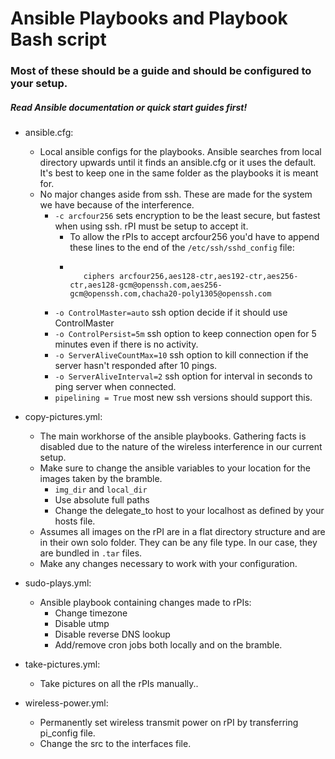 Ansible Playbooks and Playbook Bash script
==========================================

### Most of these should be a guide and should be configured to your setup. ###

##### Read Ansible documentation or quick start guides first! #####

  * ansible.cfg:
      * Local ansible configs for the playbooks. Ansible searches from local directory upwards until it finds an ansible.cfg or it uses the default. It's best to keep one in the same folder as the playbooks it is meant for.
      * No major changes aside from ssh. These are made for the system we have because of the interference.
          * `-c arcfour256` sets encryption to be the least secure, but fastest when using ssh. rPI must be setup to accept it.
              * To allow the rPIs to accept arcfour256 you'd have to append these lines to the end of the `/etc/ssh/sshd_config` file:
              * ```#Adding ciphers back in
              
                   ciphers arcfour256,aes128-ctr,aes192-ctr,aes256-ctr,aes128-gcm@openssh.com,aes256-gcm@openssh.com,chacha20-poly1305@openssh.com
                ```
          * `-o ControlMaster=auto` ssh option decide if it should use ControlMaster
          * `-o ControlPersist=5m` ssh option to keep connection open for 5 minutes even if there is no activity.
          * `-o ServerAliveCountMax=10` ssh option to kill connection if the server hasn't responded after 10 pings.
          * `-o ServerAliveInterval=2` ssh option for interval in seconds to ping server when connected.
          * `pipelining = True` most new ssh versions should support this.

  * copy-pictures.yml:
      * The main workhorse of the ansible playbooks. Gathering facts is disabled due to the nature of the wireless interference in our current setup.
      * Make sure to change the ansible variables to your location for the images taken by the bramble.
          * `img_dir` and `local_dir`
          * Use absolute full paths
          * Change the delegate_to host to your localhost as defined by your hosts file.
      * Assumes all images on the rPI are in a flat directory structure and are in their own solo folder. They can be any file type. In our case, they are bundled in `.tar` files.
      * Make any changes necessary to work with your configuration.
      
  * sudo-plays.yml:
      * Ansible playbook containing changes made to rPIs:
          * Change timezone
          * Disable utmp
          * Disable reverse DNS lookup
          * Add/remove cron jobs both locally and on the bramble.
          
  * take-pictures.yml:
      * Take pictures on all the rPIs manually..
      
  * wireless-power.yml:
      * Permanently set wireless transmit power on rPI by transferring pi_config file.
      * Change the src to the interfaces file.
